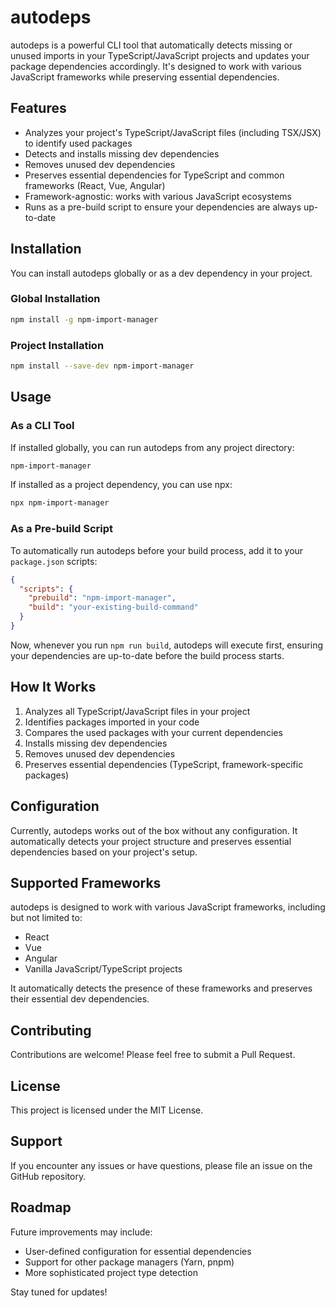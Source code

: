 # autodeps

autodeps is a powerful CLI tool that automatically detects missing or unused imports in your TypeScript/JavaScript projects and updates your package dependencies accordingly. It's designed to work with various JavaScript frameworks while preserving essential dependencies.

## Features

- Analyzes your project's TypeScript/JavaScript files (including TSX/JSX) to identify used packages
- Detects and installs missing dev dependencies
- Removes unused dev dependencies
- Preserves essential dependencies for TypeScript and common frameworks (React, Vue, Angular)
- Framework-agnostic: works with various JavaScript ecosystems
- Runs as a pre-build script to ensure your dependencies are always up-to-date

## Installation

You can install autodeps globally or as a dev dependency in your project.

### Global Installation

```bash
npm install -g npm-import-manager
```

### Project Installation

```bash
npm install --save-dev npm-import-manager
```

## Usage

### As a CLI Tool

If installed globally, you can run autodeps from any project directory:

```bash
npm-import-manager
```

If installed as a project dependency, you can use npx:

```bash
npx npm-import-manager
```

### As a Pre-build Script

To automatically run autodeps before your build process, add it to your `package.json` scripts:

```json
{
  "scripts": {
    "prebuild": "npm-import-manager",
    "build": "your-existing-build-command"
  }
}
```

Now, whenever you run `npm run build`, autodeps will execute first, ensuring your dependencies are up-to-date before the build process starts.

## How It Works

1. Analyzes all TypeScript/JavaScript files in your project
2. Identifies packages imported in your code
3. Compares the used packages with your current dependencies
4. Installs missing dev dependencies
5. Removes unused dev dependencies
6. Preserves essential dependencies (TypeScript, framework-specific packages)

## Configuration

Currently, autodeps works out of the box without any configuration. It automatically detects your project structure and preserves essential dependencies based on your project's setup.

## Supported Frameworks

autodeps is designed to work with various JavaScript frameworks, including but not limited to:

- React
- Vue
- Angular
- Vanilla JavaScript/TypeScript projects

It automatically detects the presence of these frameworks and preserves their essential dev dependencies.

## Contributing

Contributions are welcome! Please feel free to submit a Pull Request.

## License

This project is licensed under the MIT License.

## Support

If you encounter any issues or have questions, please file an issue on the GitHub repository.

## Roadmap

Future improvements may include:

- User-defined configuration for essential dependencies
- Support for other package managers (Yarn, pnpm)
- More sophisticated project type detection

Stay tuned for updates!
